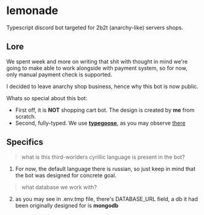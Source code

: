 # lemonade
Typescript discord bot targeted for 2b2t (anarchy-like) servers shops.

## Lore
We spent week and more on writing that shit with thought in mind we're going to make able to work alongside with payment system, so for now, only manual payment check is supported.

I decided to leave anarchy shop business, hence why this bot is now public.

Whats so special about this bot:
- First off, it is **NOT** shopping cart bot. The design is created by **me** from scratch.
- Second, fully-typed. We use **[typegoose](https://github.com/typegoose/typegoose)**, as you may observe [there](https://github.com/offeex/anarchy-shop-bot/tree/main/src/models)  

## Specifics
> what is this third-worlders cyrillic language is present in the bot?

1. For now, the default language there is russian, so just keep in mind that the bot was designed for concrete goal.

> what database we work with?

2. as you may see in .env.tmp file, there's DATABASE_URL field, a db it had been originally designed for is **mongodb**
